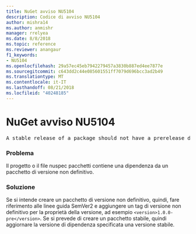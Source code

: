 ```yaml
---
title: NuGet avviso NU5104
description: Codice di avviso NU5104
author: mishra14
ms.author: anmishr
manager: rrelyea
ms.date: 8/8/2018
ms.topic: reference
ms.reviewer: anangaur
f1_keywords:
- NU5104
ms.openlocfilehash: 29a57ec45eb7942279457a3830b887ed4ee7877e
ms.sourcegitcommit: c643dd2c44e085601551ff7079d696bcc3ad2b49
ms.translationtype: MT
ms.contentlocale: it-IT
ms.lasthandoff: 08/21/2018
ms.locfileid: "40248185"
---
```

# <a name="nuget-warning-nu5104"></a>NuGet avviso NU5104
<pre>A stable release of a package should not have a prerelease dependency. Either modify the version spec of dependency "NuGet.Versioning [4.7.0-preview4.5065, )" or update the version field in the nuspec.</pre>

### <a name="issue"></a>Problema

Il progetto o il file nuspec pacchetti contiene una dipendenza da un pacchetto di versione non definitivo.


### <a name="solution"></a>Soluzione

Se si intende creare un pacchetto di versione non definitivo, quindi, fare riferimento alle linee guida SemVer2 e aggiungere un tag di versione non definitivo per la proprietà della versione, ad esempio `<version>1.0.0-pre</version>`. Se si prevede di creare un pacchetto stabile, quindi aggiornare la versione di dipendenza specificata una versione stabile.

